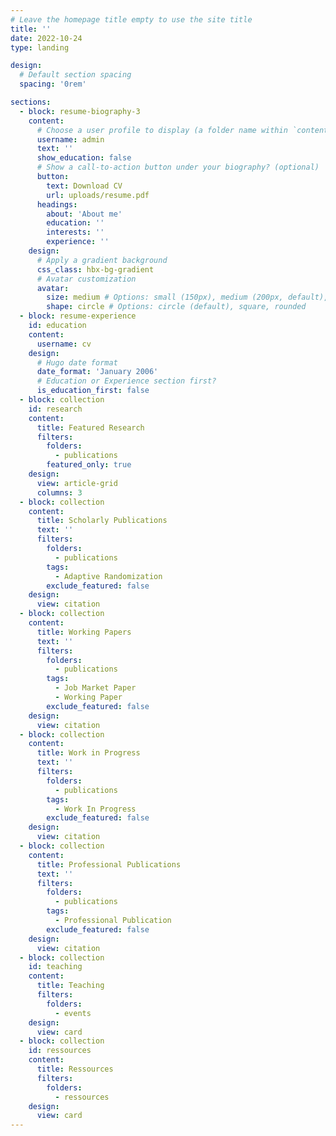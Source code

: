 ```yaml
---
# Leave the homepage title empty to use the site title
title: ''
date: 2022-10-24
type: landing

design:
  # Default section spacing
  spacing: '0rem'

sections:
  - block: resume-biography-3
    content:
      # Choose a user profile to display (a folder name within `content/authors/`)
      username: admin
      text: ''
      show_education: false
      # Show a call-to-action button under your biography? (optional)
      button:
        text: Download CV
        url: uploads/resume.pdf
      headings:
        about: 'About me'
        education: ''
        interests: ''
        experience: ''
    design:
      # Apply a gradient background
      css_class: hbx-bg-gradient
      # Avatar customization
      avatar:
        size: medium # Options: small (150px), medium (200px, default), large (320px), xl (400px), xxl (500px)
        shape: circle # Options: circle (default), square, rounded
  - block: resume-experience
    id: education
    content:
      username: cv
    design:
      # Hugo date format
      date_format: 'January 2006'
      # Education or Experience section first?
      is_education_first: false
  - block: collection
    id: research
    content:
      title: Featured Research
      filters:
        folders:
          - publications
        featured_only: true
    design:
      view: article-grid
      columns: 3
  - block: collection
    content:
      title: Scholarly Publications
      text: ''
      filters:
        folders:
          - publications
        tags:
          - Adaptive Randomization
        exclude_featured: false
    design:
      view: citation
  - block: collection
    content:
      title: Working Papers
      text: ''
      filters:
        folders:
          - publications
        tags:
          - Job Market Paper
          - Working Paper
        exclude_featured: false
    design:
      view: citation
  - block: collection
    content:
      title: Work in Progress
      text: ''
      filters:
        folders:
          - publications
        tags:
          - Work In Progress
        exclude_featured: false
    design:
      view: citation
  - block: collection
    content:
      title: Professional Publications
      text: ''
      filters:
        folders:
          - publications
        tags:
          - Professional Publication
        exclude_featured: false
    design:
      view: citation
  - block: collection
    id: teaching
    content:
      title: Teaching
      filters:
        folders:
          - events
    design:
      view: card
  - block: collection
    id: ressources
    content:
      title: Ressources
      filters:
        folders:
          - ressources
    design:
      view: card
---
```

